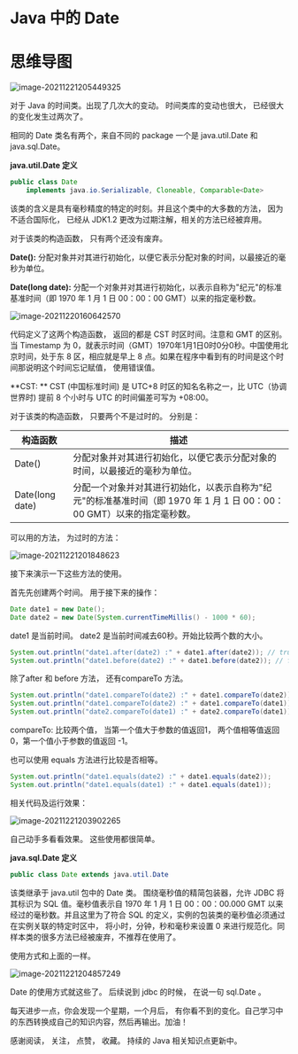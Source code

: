 # Java 中的 Date

# 思维导图

![image-20211221205449325](https://cdn.jsdelivr.net/gh/xymiao/xymiaocdn/res/2021/202112/image-20211221205449325.png)

对于 Java 的时间类。出现了几次大的变动。 时间类库的变动也很大， 已经很大的变化发生过两次了。

相同的 Date 类名有两个，来自不同的 package 一个是 java.util.Date 和 java.sql.Date。

**java.util.Date 定义**

```java
public class Date
    implements java.io.Serializable, Cloneable, Comparable<Date>
```

该类的含义是具有毫秒精度的特定的时刻。并且这个类中的大多数的方法， 因为不适合国际化， 已经从 JDK1.2 更改为过期注解，相关的方法已经被弃用。

对于该类的构造函数， 只有两个还没有废弃。

**Date():** 分配对象并对其进行初始化，以便它表示分配对象的时间，以最接近的毫秒为单位。

**Date(long date):** 分配一个对象并对其进行初始化，以表示自称为"纪元"的标准基准时间（即 1970 年 1 月 1 日 00：00：00 GMT）以来的指定毫秒数。

![image-20211220160642570](https://cdn.jsdelivr.net/gh/xymiao/xymiaocdn/res/2021/202112/image-20211220160642570.png)

代码定义了这两个构造函数， 返回的都是 CST 时区时间。注意和 GMT 的区别。当 Timestamp 为 0，就表示时间（GMT）1970年1月1日0时0分0秒。中国使用北京时间，处于东 8 区，相应就是早上 8 点。如果在程序中看到有的时间是这个时间那说明这个时间忘记赋值， 使用错误值。

**CST: ** CST (中国标准时间) 是 UTC+8 时区的知名名称之一，比 UTC（协调世界时) 提前 8 个小时与 UTC 的时间偏差可写为 +08:00。

对于该类的构造函数， 只要两个不是过时的。 分别是：

| 构造函数        | 描述                                                         |
| --------------- | ------------------------------------------------------------ |
| Date()          | 分配对象并对其进行初始化，以便它表示分配对象的时间，以最接近的毫秒为单位。 |
| Date(long date) | 分配一个对象并对其进行初始化，以表示自称为"纪元"的标准基准时间（即 1970 年 1 月 1 日 00：00：00 GMT）以来的指定毫秒数。 |

可以用的方法， 为过时的方法：

![image-20211221201848623](https://cdn.jsdelivr.net/gh/xymiao/xymiaocdn/res/2021/202112/image-20211221201848623.png)

接下来演示一下这些方法的使用。 

首先先创建两个时间。 用于接下来的操作：

```java
Date date1 = new Date();
Date date2 = new Date(System.currentTimeMillis() - 1000 * 60);
```

date1 是当前时间。 date2 是当前时间减去60秒。开始比较两个数的大小。 

```java
System.out.println("date1.after(date2) :" + date1.after(date2)); // true
System.out.println("date1.before(date2) :" + date1.before(date2)); // false
```

除了after 和 before 方法， 还有compareTo 方法。 

```java
System.out.println("date1.compareTo(date2) :" + date1.compareTo(date2)); // 1
System.out.println("date1.compareTo(date2) :" + date1.compareTo(date1)); // 0
System.out.println("date2.compareTo(date1) :" + date2.compareTo(date1)); // -1
```

compareTo: 比较两个值， 当第一个值大于参数的值返回1， 两个值相等值返回 0，第一个值小于参数的值返回 -1。

也可以使用 equals 方法进行比较是否相等。 

```java
System.out.println("date1.equals(date2) :" + date1.equals(date2));
System.out.println("date1.equals(date1) :" + date1.equals(date1));
```

相关代码及运行效果：

![image-20211221203902265](https://cdn.jsdelivr.net/gh/xymiao/xymiaocdn/res/2021/202112/image-20211221203902265.png)

自己动手多看看效果。 这些使用都很简单。 



**java.sql.Date 定义**

```java
public class Date extends java.util.Date 
```

该类继承于 java.util 包中的 Date 类。 围绕毫秒值的精简包装器，允许 JDBC 将其标识为 SQL 值。毫秒值表示自 1970 年 1 月 1 日 00：00：00.000 GMT 以来经过的毫秒数。并且这里为了符合 SQL 的定义，实例的包装类的毫秒值必须通过在实例关联的特定时区中， 将小时，分钟，秒和毫秒来设置 0 来进行规范化。同样本类的很多方法已经被废弃，不推荐在使用了。

使用方式和上面的一样。 

![image-20211221204857249](https://cdn.jsdelivr.net/gh/xymiao/xymiaocdn/res/2021/202112/image-20211221204857249.png)



Date 的使用方式就这些了。 后续说到 jdbc 的时候， 在说一句 sql.Date 。

每天进步一点，你会发现一个星期，一个月后， 有你看不到的变化。自己学习中的东西转换成自己的知识内容，然后再输出。加油！

感谢阅读， 关注， 点赞， 收藏。 持续的 Java 相关知识点更新中。
